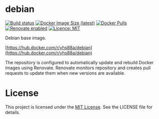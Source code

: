 # debian

[![Build status](https://github.com/yhs88a/debian/actions/workflows/build-push.yml/badge.svg)](https://github.com/yhs88a/debian/actions/workflows/build-push.yml)
[![Docker Image Size (latest)](https://img.shields.io/docker/image-size/yhs88a/debian/latest)](https://hub.docker.com/r/yhs88a/debian)
[![Docker Pulls](https://img.shields.io/docker/pulls/yhs88a/debian)](https://hub.docker.com/r/yhs88a/debian)
[![Renovate enabled](https://img.shields.io/badge/renovate-enabled-brightgreen.svg)](https://renovatebot.com/)
[![Licence: MIT](https://img.shields.io/github/license/yhs88a/debian)](https://github.com/yhs88a/debian/blob/main/LICENSE)

Debian base image.

[https://hub.docker.com/r/yhs88a/debian](https://hub.docker.com/r/yhs88a/debian)

The repository is configured to automatically update and rebuild Docker images using Renovate. Renovate monitors repository and creates pull requests to update them when new versions are available.

# License

This project is licensed under the [MIT License](/LICENSE). See the LICENSE file for details.
